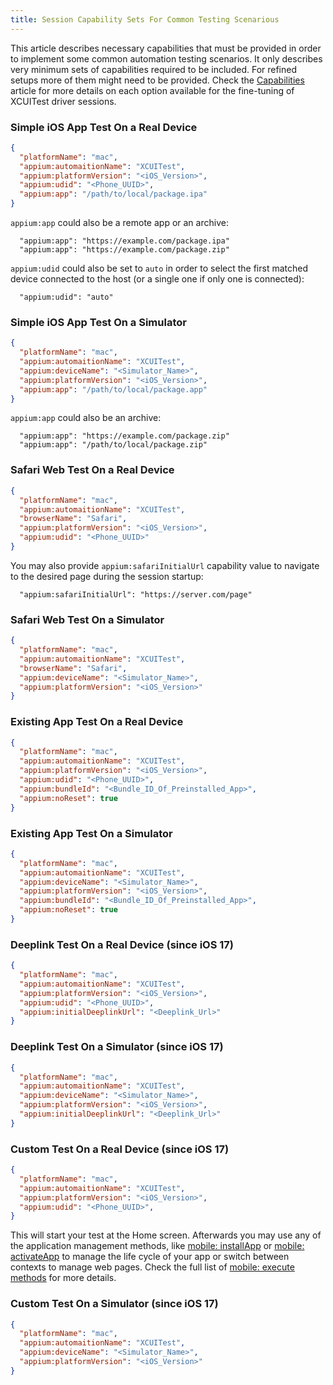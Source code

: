 ```yaml
---
title: Session Capability Sets For Common Testing Scenarious
---
```


This article describes necessary capabilities that must be provided in order
to implement some common automation testing scenarios.
It only describes very minimum sets of capabilities required to
be included. For refined setups more of them might need to be provided. Check the
[Capabilities](../reference/capabilities.md) article for more details
on each option available for the fine-tuning of XCUITest driver sessions.

### Simple iOS App Test On a Real Device

```json
{
  "platformName": "mac",
  "appium:automaitionName": "XCUITest",
  "appium:platformVersion": "<iOS_Version>",
  "appium:udid": "<Phone_UUID>",
  "appium:app": "/path/to/local/package.ipa"
}
```

`appium:app` could also be a remote app or an archive:

```
  "appium:app": "https://example.com/package.ipa"
  "appium:app": "https://example.com/package.zip"
```

`appium:udid` could also be set to `auto` in order to select the first matched device
connected to the host (or a single one if only one is connected):

```
  "appium:udid": "auto"
```

### Simple iOS App Test On a Simulator

```json
{
  "platformName": "mac",
  "appium:automaitionName": "XCUITest",
  "appium:deviceName": "<Simulator_Name>",
  "appium:platformVersion": "<iOS_Version>",
  "appium:app": "/path/to/local/package.app"
}
```

`appium:app` could also be an archive:

```
  "appium:app": "https://example.com/package.zip"
  "appium:app": "/path/to/local/package.zip"
```

### Safari Web Test On a Real Device

```json
{
  "platformName": "mac",
  "appium:automaitionName": "XCUITest",
  "browserName": "Safari",
  "appium:platformVersion": "<iOS_Version>",
  "appium:udid": "<Phone_UUID>"
}
```

You may also provide `appium:safariInitialUrl` capability value to navigate
to the desired page during the session startup:

```
  "appium:safariInitialUrl": "https://server.com/page"
```

### Safari Web Test On a Simulator

```json
{
  "platformName": "mac",
  "appium:automaitionName": "XCUITest",
  "browserName": "Safari",
  "appium:deviceName": "<Simulator_Name>",
  "appium:platformVersion": "<iOS_Version>"
}
```

### Existing App Test On a Real Device

```json
{
  "platformName": "mac",
  "appium:automaitionName": "XCUITest",
  "appium:platformVersion": "<iOS_Version>",
  "appium:udid": "<Phone_UUID>",
  "appium:bundleId": "<Bundle_ID_Of_Preinstalled_App>",
  "appium:noReset": true
}
```

### Existing App Test On a Simulator

```json
{
  "platformName": "mac",
  "appium:automaitionName": "XCUITest",
  "appium:deviceName": "<Simulator_Name>",
  "appium:platformVersion": "<iOS_Version>",
  "appium:bundleId": "<Bundle_ID_Of_Preinstalled_App>",
  "appium:noReset": true
}
```

### Deeplink Test On a Real Device (since iOS 17)

```json
{
  "platformName": "mac",
  "appium:automaitionName": "XCUITest",
  "appium:platformVersion": "<iOS_Version>",
  "appium:udid": "<Phone_UUID>",
  "appium:initialDeeplinkUrl": "<Deeplink_Url>"
}
```

### Deeplink Test On a Simulator (since iOS 17)

```json
{
  "platformName": "mac",
  "appium:automaitionName": "XCUITest",
  "appium:deviceName": "<Simulator_Name>",
  "appium:platformVersion": "<iOS_Version>",
  "appium:initialDeeplinkUrl": "<Deeplink_Url>"
}
```

### Custom Test On a Real Device (since iOS 17)

```json
{
  "platformName": "mac",
  "appium:automaitionName": "XCUITest",
  "appium:platformVersion": "<iOS_Version>",
  "appium:udid": "<Phone_UUID>",
}
```

This will start your test at the Home screen.
Afterwards you may use any of the application management
methods, like [mobile: installApp](../reference//execute-methods.md#mobile-installapp)
or [mobile: activateApp](../reference//execute-methods.md#mobile-activeteapp)
to manage the life cycle of your app or switch between contexts to
manage web pages. Check the full list of
[mobile: execute methods](../reference/execute-methods.md) for more details.

### Custom Test On a Simulator (since iOS 17)

```json
{
  "platformName": "mac",
  "appium:automaitionName": "XCUITest",
  "appium:deviceName": "<Simulator_Name>",
  "appium:platformVersion": "<iOS_Version>"
}
```
